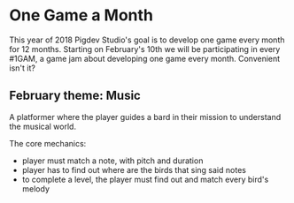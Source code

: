 # One Game a Month

This year of 2018 Pigdev Studio's goal is to develop one game every month for 12 months. Starting on February's 10th we will be participating in every #1GAM, a game jam about developing one game every month. Convenient isn't it?

## February theme: Music
A platformer where the player guides a bard in their mission to understand the musical world.

The core mechanics:
* player must match a note, with pitch and duration
* player has to find out where are the birds that sing said notes
* to complete a level, the player must find out and match every bird's melody
